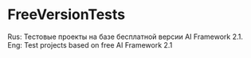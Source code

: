 # FreeVersionTests
Rus: Тестовые проекты на базе бесплатной версии AI Framework 2.1. Eng:  Test projects based on free AI Framework 2.1
